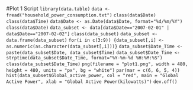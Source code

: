 #Plot 1 Script
`library(data.table)`
`data <- fread("household_power_consumption.txt")`
`class(data$Date)`
`class(data$Time)`
`data$Date <- as.Date(data$Date, format="%d/%m/%Y")`
`class(data$Date)`
`data_subset <- data[data$Date=="2007-02-01" | data$Date=="2007-02-02"]`
`class(data_subset)`
`data_subset <- data.frame(data_subset)`
`for(i in c(3:9)) {data_subset[,i] <- as.numeric(as.character(data_subset[,i]))}`
`data_subset$Date_Time <- paste(data_subset$Date, data_subset$Time)`
`data_subset$Date_Time <- strptime(data_subset$Date_Time, format="%Y-%m-%d %H:%M:%S")`
`class(data_subset$Date_Time)`
`png(filename = "plot1.png", width = 480, height = 480, units = "px", bg = "white")`
`par(mar = c(6, 6, 5, 4))`
`hist(data_subset$Global_active_power, col = "red", main = "Global Active Power", xlab = "Global Active Power(kilowatts)")`
`dev.off()`
